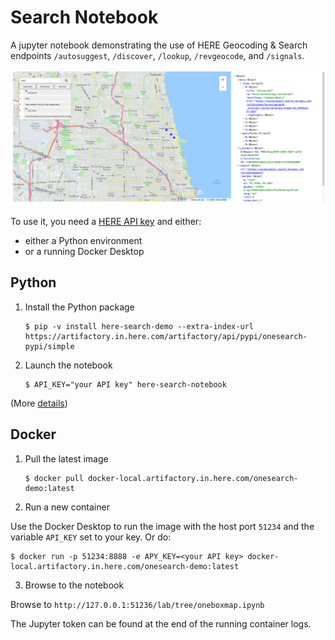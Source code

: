 # Search Notebook

A jupyter notebook demonstrating the use of HERE Geocoding & Search endpoints `/autosuggest`,  `/discover`, `/lookup`, `/revgeocode`,  and `/signals`.

![searching for restaurants](screenshot.png)

To use it, you need a [HERE API key](https://developer.here.com/documentation/geocoding-search-api/dev_guide/topics/quick-start-dhc.html#get-an-api-key) and either: 
- either a Python environment
- or a running Docker Desktop

## Python

1. Install the Python package

   ```
   $ pip -v install here-search-demo --extra-index-url https://artifactory.in.here.com/artifactory/api/pypi/onesearch-pypi/simple
   ```

1. Launch the notebook

   ```
   $ API_KEY="your API key" here-search-notebook
   ```
   
(More [details](docs/developers.md#setup-a-notebook-python-environment))

## Docker

1. Pull the latest image

   ```
   $ docker pull docker-local.artifactory.in.here.com/onesearch-demo:latest
   ```
2. Run a new container

Use the Docker Desktop to run the image with the host port `51234` and the variable `API_KEY` set to your key.
Or do:

   ```
   $ docker run -p 51234:8888 -e APY_KEY=<your API key> docker-local.artifactory.in.here.com/onesearch-demo:latest
   ```

3. Browse to the notebook

Browse to `http://127.0.0.1:51236/lab/tree/oneboxmap.ipynb`

The Jupyter token can be found at the end of the running container logs.
